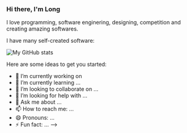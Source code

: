 ### Hi there, I'm Long

I love programming, software enginering, designing, competition and creating amazing softwares.

I have many self-created software:

![My GitHub stats](https://github-readme-stats.vercel.app/api?username=TrGiLong&show_icons=true&theme=radical)

Here are some ideas to get you started:

- 🔭 I’m currently working on 
- 🌱 I’m currently learning ...
- 👯 I’m looking to collaborate on ...
- 🤔 I’m looking for help with ...
- 💬 Ask me about ...
- 📫 How to reach me: ...
- 😄 Pronouns: ...
- ⚡ Fun fact: ...
-->
